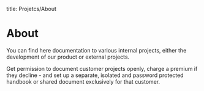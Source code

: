 title: Projetcs/About

# About

You can find here documentation to various internal projects, either the development of our product or external projects.

Get permission to document customer projects openly, charge a premium if they decline - and set up a separate, isolated and password protected handbook or shared document exclusively for that customer.
